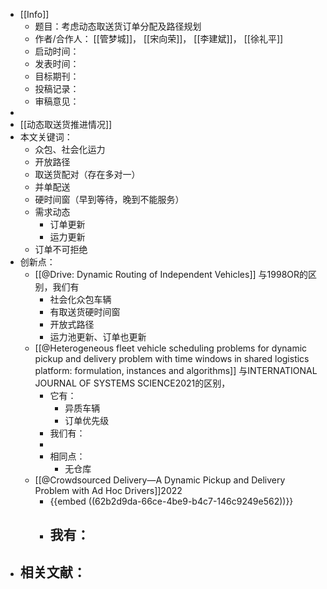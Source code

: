 - [[Info]]
	- 题目：考虑动态取送货订单分配及路径规划
	- 作者/合作人： [[管梦城]]， [[宋向荣]]， [[李建斌]]， [[徐礼平]]
	- 启动时间：
	- 发表时间：
	- 目标期刊：
	- 投稿记录：
	- 审稿意见：
-
- [[动态取送货推进情况]]
- 本文关键词：
	- 众包、社会化运力
	- 开放路径
	- 取送货配对（存在多对一）
	- 并单配送
	- 硬时间窗（早到等待，晚到不能服务）
	- 需求动态
		- 订单更新
		- 运力更新
	- 订单不可拒绝
- 创新点：
	- [[@Drive: Dynamic Routing of Independent Vehicles]] 与1998OR的区别，我们有
		- 社会化众包车辆
		- 有取送货硬时间窗
		- 开放式路径
		- 运力池更新、订单也更新
	- [[@Heterogeneous fleet vehicle scheduling problems for dynamic pickup and delivery problem with time windows in shared logistics platform: formulation, instances and algorithms]] 与INTERNATIONAL JOURNAL OF SYSTEMS SCIENCE2021的区别，
		- 它有：
			- 异质车辆
			- 订单优先级
		- 我们有：
		-
		- 相同点：
			- 无仓库
	- [[@Crowdsourced Delivery—A Dynamic Pickup and Delivery Problem with Ad Hoc Drivers]]2022
		- {{embed ((62b2d9da-66ce-4be9-b4c7-146c9249e562))}}
		- 我有：
			-
- 相关文献：
	-